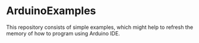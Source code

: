 # ArduinoExamples
This repository consists of simple examples, which might help to refresh the memory of how to program using Arduino IDE. 
